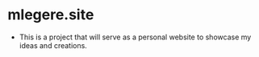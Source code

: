 # mlegere.site
* This is a project that will serve as a personal website to showcase my ideas and creations.
